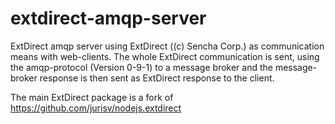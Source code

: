 # extdirect-amqp-server

ExtDirect amqp server using ExtDirect ((c) Sencha Corp.) as communication means with web-clients. The whole ExtDirect communication is sent, using the amqp-protocol (Version 0-9-1) to a message broker and the message-broker response is then sent as ExtDirect response to the client.

The main ExtDirect package is a fork of https://github.com/jurisv/nodejs.extdirect 
